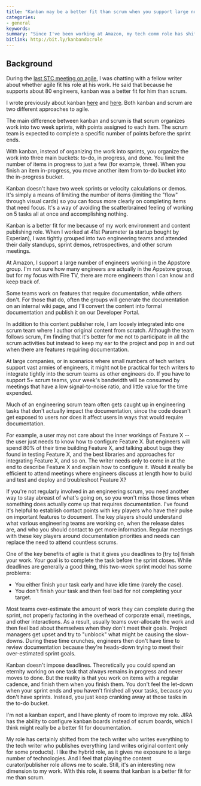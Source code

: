 ```yaml
---
title: "Kanban may be a better fit than scrum when you support large numbers of engineers"
categories:
- general
keywords: 
summary: "Since I've been working at Amazon, my tech comm role has shifted more to content curator and publisher than simply author. This shift in roles brings with it some new challenges and responsibilities. Some of the previous scrum methods with agile no longer seem to fit. I'm finding that kanban might align better with my workflow."
bitlink: http://bit.ly/kanbandocrole
---
```


## Background

During the [last STC meeting on agile](http://idratherbewriting.com/2016/09/20/thriving-in-agile-environments-as-technical-writers/), I was chatting with a fellow writer about whether agile fit his role at his work. He said that because he supports about 80 engineers, kanban was a better fit for him than scrum.

I wrote previously about kanban [here](http://idratherbewriting.com/2016/07/13/context-switching-and-efficiency/) and [here](http://idratherbewriting.com/2011/12/18/kanban-and-limiting-the-scope-of-work/). Both kanban and scrum are two different approaches to agile. 

The main difference between kanban and scrum is that scrum organizes work into two week sprints, with points assigned to each item. The scrum team is expected to complete a specific number of points before the sprint ends. 

With kanban, instead of organizing the work into sprints, you organize the work into three main buckets: to-do, in progress, and done. You limit the number of items in progress to just a few (for example, three). When you finish an item in-progress, you move another item from to-do bucket into the in-progress bucket.

Kanban doesn't have two week sprints or velocity calculations or demos. It's simply a means of limiting the number of items (limiting the "flow" through visual cards) so you can focus more clearly on completing items that need focus. It's a way of avoiding the scatterbrained feeling of working on 5 tasks all at once and accomplishing nothing.

Kanban is a better fit for me because of my work environment and content publishing role. When I worked at 41st Parameter (a startup bought by Experian), I was tightly grouped into two engineering teams and attended their daily standups, sprint demos, retrospectives, and other scrum meetings. 

At Amazon, I support a large number of engineers working in the Appstore group. I'm not sure how many engineers are actually in the Appstore group, but for my focus with Fire TV, there are more engineers than I can know and keep track of.

Some teams work on features that require documentation, while others don't. For those that do, often the groups will generate the documentation on an internal wiki page, and I'll convert the content into formal documentation and publish it on our Developer Portal.

In addition to this content publisher role, I am loosely integrated into one scrum team where I author original content from scratch. Although the team follows scrum, I'm finding that it's better for me not to participate in all the scrum activities but instead to keep my ear to the project and pop in and out when there are features requiring documentation.

At large companies, or in scenarios where small numbers of tech writers support vast armies of engineers, it might not be practical for tech writers to integrate tightly into the scrum teams as other engineers do. If you have to support 5+ scrum teams, your week's bandwidth will be consumed by meetings that have a low signal-to-noise ratio, and little value for the time expended. 

Much of an engineering scrum team often gets caught up in engineering tasks that don't actually impact the documentation, since the code doesn't get exposed to users nor does it affect users in ways that would require documentation. 

For example, a user may not care about the inner workings of Feature X -- the user just needs to know how to configure Feature X. But engineers will spend 80% of their time building Feature X, and talking about bugs they found in testing Feature X, and the best libraries and approaches for integrating Feature X, and so on. The writer needs only to come in at the end to describe Feature X and explain how to configure it. Would it really be efficient to attend meetings where engineers discuss at length how to build and test and deploy and troubleshoot Feature X? 

If you're not regularly involved in an engineering scrum, you need another way to stay abreast of what's going on, so you won't miss those times when something does actually come up that requires documentation. I've found it's helpful to establish contact points with key players who have their pulse on important features to document. The key players should understand what various engineering teams are working on, when the release dates are, and who you should contact to get more information. Regular meetings with these key players around documentation priorities and needs can replace the need to attend countless scrums.

One of the key benefits of agile is that it gives you deadlines to [try to] finish your work. Your goal is to complete the task before the sprint closes. While deadlines are generally a good thing, this two-week sprint model has some problems: 

* You either finish your task early and have idle time (rarely the case).
* You don't finish your task and then feel bad for not completing your target.

Most teams over-estimate the amount of work they can complete during the sprint, not properly factoring in the overhead of corporate email, meetings, and other interactions. As a result, usually teams over-allocate the work and then feel bad about themselves when they don't meet their goals. Project managers get upset and try to "unblock" what might be causing the slow-downs. During these time crunches, engineers then don't have time to review documentation because they're heads-down trying to meet their over-estimated sprint goals.

Kanban doesn't impose deadlines. Theoretically you could spend an eternity working on one task that always remains in progress and never moves to done. But the reality is that you work on items with a regular cadence, and finish them when you finish them. You don't feel the let-down when your sprint ends and you haven't finished all your tasks, because you don't have sprints. Instead, you just keep cranking away at those tasks in the to-do bucket.

I'm not a kanban expert, and I have plenty of room to improve my role. JIRA has the ability to configure kanban boards instead of scrum boards, which I think might really be a better fit for documentation. 

My role has certainly shifted from the tech writer who writes everything to the tech writer who publishes everything (and writes original content only for some products). I like the hybrid role, as it gives me exposure to a large number of technologies. And I feel that playing the content curator/publisher role allows me to scale. Still, it's an interesting new dimension to my work. With this role, it seems that kanban is a better fit for me than scrum.

